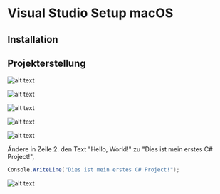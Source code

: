 # Visual Studio Setup macOS

## Installation





## Projekterstellung


![alt text](https://github.com/Freshpinguin/C-Sharp-Einstiegskurs/blob/master/Images/ProjectErstellungmacOS.png)



![alt text](https://github.com/Freshpinguin/C-Sharp-Einstiegskurs/blob/master/Images/ConsoleApplicationMACOS.png)




![alt text](https://github.com/Freshpinguin/C-Sharp-Einstiegskurs/blob/master/Images/Net60Macos.png)



![alt text](https://github.com/Freshpinguin/C-Sharp-Einstiegskurs/blob/master/Images/PorjectErstellung2MacOS.png)



![alt text](https://github.com/Freshpinguin/C-Sharp-Einstiegskurs/blob/master/Images/ErstesProjectMacOS.png)

Ändere in Zeile 2. den Text "Hello, World!" zu "Dies ist mein erstes C# Project!",
```cs
Console.WriteLine("Dies ist mein erstes C# Project!");
```


![alt text](https://github.com/Freshpinguin/C-Sharp-Einstiegskurs/blob/master/Images/TerminalAusgabeMacOS.png)

